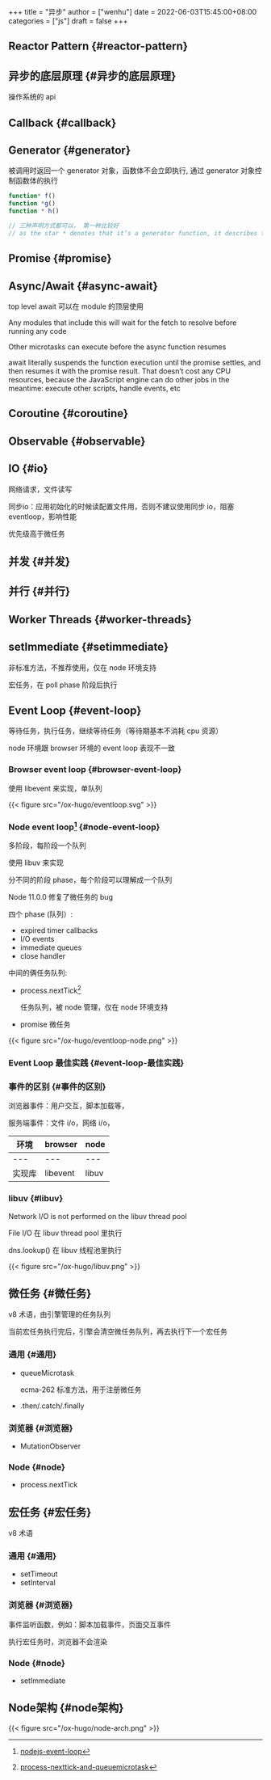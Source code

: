 +++
title = "异步"
author = ["wenhu"]
date = 2022-06-03T15:45:00+08:00
categories = ["js"]
draft = false
+++

## Reactor Pattern {#reactor-pattern}


## 异步的底层原理 {#异步的底层原理}

操作系统的 api


## Callback {#callback}


## Generator {#generator}

被调用时返回一个 generator 对象，函数体不会立即执行, 通过 generator 对象控制函数体的执行

```js
function* f()
function *g()
function * h()

// 三种声明方式都可以， 第一种比较好
// as the star * denotes that it’s a generator function, it describes the kind, not the name, so it should stick with the function keyword
```


## Promise {#promise}


## Async/Await {#async-await}

top level await 可以在 module 的顶层使用

Any modules that include this will wait for the fetch to resolve before running any code

Other microtasks can execute before the async function resumes

await literally suspends the function execution until the promise settles, and then resumes it with the promise result. That doesn’t cost any CPU resources, because the JavaScript engine can do other jobs in the meantime: execute other scripts, handle events, etc


## Coroutine {#coroutine}


## Observable {#observable}


## IO {#io}

网络请求，文件读写

同步io：应用初始化的时候读配置文件用，否则不建议使用同步 io，阻塞 eventloop，影响性能

优先级高于微任务


## 并发 {#并发}


## 并行 {#并行}


## Worker Threads {#worker-threads}


## setImmediate {#setimmediate}

非标准方法，不推荐使用，仅在 node 环境支持

宏任务，在 poll phase 阶段后执行


## Event Loop {#event-loop}

等待任务，执行任务，继续等待任务（等待期基本不消耗 cpu 资源）

node 环境跟 browser 环境的 event loop 表现不一致


### Browser event loop {#browser-event-loop}

使用 libevent 来实现，单队列

{{< figure src="/ox-hugo/eventloop.svg" >}}


### Node event loop[^fn:1] {#node-event-loop}

多阶段，每阶段一个队列

使用 libuv 来实现

分不同的阶段 phase，每个阶段可以理解成一个队列

Node 11.0.0 修复了微任务的 bug

四个 phase (队列）:

-   expired timer callbacks
-   I/O events
-   immediate queues
-   close handler

中间的俩任务队列:

-   process.nextTick[^fn:2]

    任务队列，被 node 管理，仅在 node 环境支持

-   promise 微任务

{{< figure src="/ox-hugo/eventloop-node.png" >}}


### Event Loop 最佳实践 {#event-loop-最佳实践}


### 事件的区别 {#事件的区别}

浏览器事件：用户交互，脚本加载等，

服务端事件：文件 i/o，网络 i/o，

| 环境 | browser  | node  |
|----|----------|-------|
| --- | ---      | ---   |
| 实现库 | libevent | libuv |


### libuv {#libuv}

Network I/O is not performed on the libuv thread pool

File I/O 在 libuv thread pool 里执行

dns.lookup() 在 libuv 线程池里执行

{{< figure src="/ox-hugo/libuv.png" >}}


## 微任务 {#微任务}

v8 术语，由引擎管理的任务队列

当前宏任务执行完后，引擎会清空微任务队列，再去执行下一个宏任务


### 通用 {#通用}

-   queueMicrotask

    ecma-262 标准方法，用于注册微任务

-   .then/.catch/.finally


### 浏览器 {#浏览器}

-   MutationObserver


### Node {#node}

-   process.nextTick


## 宏任务 {#宏任务}

v8 术语


### 通用 {#通用}

-   setTimeout
-   setInterval


### 浏览器 {#浏览器}

事件监听函数，例如：脚本加载事件，页面交互事件

执行宏任务时，浏览器不会渲染


### Node {#node}

-   setImmediate


## Node架构 {#node架构}

{{< figure src="/ox-hugo/node-arch.png" >}}

[^fn:1]: [nodejs-event-loop](https://blog.insiderattack.net/event-loop-and-the-big-picture-nodejs-event-loop-part-1-1cb67a182810)
[^fn:2]: [process-nexttick-and-queuemicrotask](https://stackoverflow.com/questions/55467033/difference-between-process-nexttick-and-queuemicrotask)